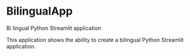 # BilingualApp
Bi lingual Python Streamlit application

This application shows the ability to create a bilingual Python Streamlit application.
